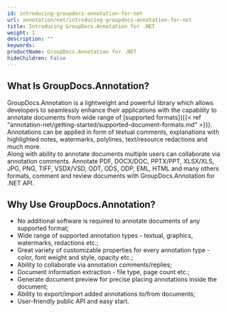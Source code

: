 ```yaml
---
id: introducing-groupdocs-annotation-for-net
url: annotation/net/introducing-groupdocs-annotation-for-net
title: Introducing GroupDocs.Annotation for .NET
weight: 1
description: ""
keywords: 
productName: GroupDocs.Annotation for .NET
hideChildren: False
---
```

## What Is GroupDocs.Annotation?

GroupDocs.Annotation is a lightweight and powerful library which allows developers to seamlessly enhance their applications with the capability to annotate documents from wide range of [supported formats]({{< ref "annotation-net/getting-started/supported-document-formats.md" >}}).
Annotations can be applied in form of textual comments, explanations with highlighted notes, watermarks, polylines, text/resource redactions and much more.   
Along with ability to annotate documents multiple users can collaborate via annotation comments. Annotate PDF, DOCX/DOC, PPTX/PPT, XLSX/XLS, JPG, PNG, TIFF, VSDX/VSD, ODT, ODS, ODP, EML, HTML and many others formats, comment and review documents with GroupDocs.Annotation for .NET API.

## Why Use GroupDocs.Annotation?

*   No additional software is required to annotate documents of any supported format;
*   Wide range of supported annotation types - textual, graphics, watermarks, redactions etc.;
*   Great variety of customizable properties for every annotation type - color, font weight and style, opacity etc.;
*   Ability to collaborate via annotation comments/replies;
*   Document information extraction - file type, page count etc.;
*   Generate document preview for precise placing annotations inside the document;
*   Ability to export/import added annotations to/from documents;
*   User-friendly public API and easy start.
